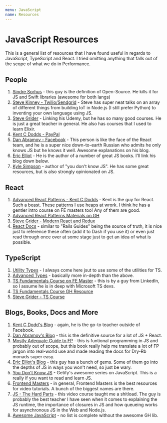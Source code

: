 ```yaml
---
menu: JavaScript
name: Resources
---
```


# JavaScript Resources

This is a general list of resources that I have found useful in regards to JavaScript, TypeScript and React. I tried omitting anything that falls out of the scope of what we do in Performance.

## People

1. [Sindre Sorhus](https://sindresorhus.com/) - this guy is the definition of Open-Source. He kills it for JS and Swift libraries (awesome for both langs)
2. [Steve Kinney - Twilio/Sendgrid](http://www.stevekinney.net/) - Steve has super neat talks on an array of different things from building IoT in Node.js (I still prefer Python) to inventing your own language using JS.
3. [Steve Grider](https://www.udemy.com/user/sgslo/) - Linking his Udemy, but he has so many good courses. He is just a great teacher in general. He also has courses that I used to learn Elixir.
4. [Kent C Dodds - PayPal](https://kentcdodds.com/blog/)
5. [Dan Abramov - Facebook](https://mobile.twitter.com/dan_abramov) - This person is like the face of the React team, and he is a super nice down-to-earth Russian who admits he only knows JS but he knows it well. Awesome explanations on his blog.
6. [Eric Elliot](https://ericelliottjs.com/) - He is the author of a number of great JS books. I'll link his blog down below.
7. [Kyle Simpson](https://me.getify.com/) - author of "you don't know JS". He has some great resources, but is also strongly opinionated on JS.

## React

1. [Advanced React Patterns - Kent C Dodds](https://frontendmasters.com/courses/advanced-react-patterns/) - Kent is the guy for React. Such a beast. These patterns I use heaps at wrork. I think he has a gentler intro course on FE masters too! Any of them are good.
2. [Advanced React Patterns Materials on GH](https://github.com/kentcdodds/advanced-react-patterns-v2/blob/frontend-masters/README.md)
3. [Steve Grider - Modern React and Redux](https://www.udemy.com/course/react-redux/)
4. [React Docs](https://reactjs.org/docs/getting-started.html) - similar to "Rails Guides" being the source of truth, it is nice just to reference these often (add it to Dash if you use it) or even just read through once over at some stage just to get an idea of what is possible.

## TypeScript

1. [Utility Types](https://www.typescriptlang.org/docs/handbook/utility-types.html) - I always come here jsut to use some of the utilities for TS.
2. [Advanced Types](https://www.typescriptlang.org/docs/handbook/advanced-types.html) - basically more in-depth than the above.
3. [TS Fundamentals Course on FE Master](https://frontendmasters.com/courses/typescript-v2) - this is by a guy from LinkedIn, so I assume he is in deep with Microsoft TS devs.
4. [TS Fundamentals Course GH Resource](https://github.com/mike-works/typescript-fundamentals/)
5. [Steve Grider - TS Course](https://www.udemy.com/course/typescript-the-complete-developers-guide/)

## Blogs, Books, Docs and More

1. [Kent C Dodd's Blog](https://kentcdodds.com/blog/) - again, he is the go-to teacher outside of Facebook.
2. [Dan Abramov's Blog](https://overreacted.io/) - this is the definitive source for a lot of JS + React.
3. [Mostly Adequate Guide to FP](https://github.com/MostlyAdequate/mostly-adequate-guide) - this is funtional programming in JS and probably out of scope, but this book really help me translate a lot of FP jargon into real-world use and made reading the docs for Dry-Rb monads super easy.
4. [Eric Elliot's Blog](https://medium.com/@_ericelliott) - this guy has a bunch of gems. Some of them go into the depths of JS in ways you won't need, so just be wary.
5. [You Don't Know JS](https://github.com/getify/You-Dont-Know-JS) - Getify's awesome series on JavaScript. This is a really if you want to read and learn JS.
6. [Frontend Masters](https://frontendmasters.com/courses/) - in general, Frontend Masters is the best resources for video tutorials. A bunch of the biggest names are there.
7. [JS - The Hard Parts](https://frontendmasters.com/courses/javascript-hard-parts-v2/) - this video course taught me a shitload. The guy is probably the best teacher I have seen when it comes to explaining the JS runtime, the importance of closures in JS and how queueing works for asynchronous JS in the Web and Node.js.
8. [Awesome JavaScript](https://github.com/sorrycc/awesome-javascript) - no list is complete without the awesome GH lib.
